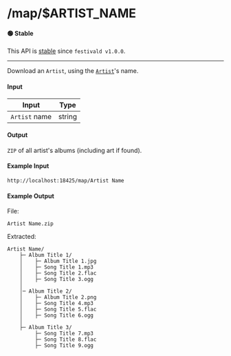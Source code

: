 # /map/$ARTIST_NAME

#### 🟢 Stable
This API is [stable](/api-stability/marker.md) since `festivald v1.0.0`.

---

Download an `Artist`, using the [`Artist`](/common-objects/artist.md)'s name.

#### Input
| Input         | Type   |
|---------------|--------|
| `Artist` name | string |

#### Output
`ZIP` of all artist's albums (including art if found).

#### Example Input
```http
http://localhost:18425/map/Artist Name
```

#### Example Output
File:
```plaintext
Artist Name.zip
```

Extracted:
```plaintext
Artist Name/
    ├─ Album Title 1/
    │    ├─ Album Title 1.jpg
    │    ├─ Song Title 1.mp3
    │    ├─ Song Title 2.flac
    │    ├─ Song Title 3.ogg
    │
    │─ Album Title 2/
    │    ├─ Album Title 2.png
    │    ├─ Song Title 4.mp3
    │    ├─ Song Title 5.flac
    │    ├─ Song Title 6.ogg
    │
    ├─ Album Title 3/
         ├─ Song Title 7.mp3
         ├─ Song Title 8.flac
         ├─ Song Title 9.ogg
```
